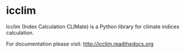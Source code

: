 icclim
======

Icclim (Index Calculation CLIMate)  is a Python library for climate indices calculation.

For documentation please visit: http://icclim.readthedocs.org

